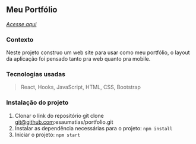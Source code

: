 ## Meu Portfólio

_[Acesse aqui](https://esaumatias.vercel.app/)_

### Contexto

Neste projeto construo um web site para usar como meu portfólio, o layout da aplicação foi pensado tanto pra web quanto pra mobile.

### Tecnologias usadas

>React, Hooks, JavaScript, HTML, CSS, Bootstrap

### Instalação do projeto

1. Clonar o link do repositório git clone git@github.com:esaumatias/portfolio.git
2. Instalar as dependência necessárias para o projeto: ```npm install```
3. Iniciar o projeto: ```npm start```
